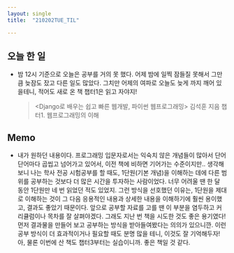 ```yaml
---
layout: single
title:  "210202TUE_TIL"

---
```


## 오늘 한 일

* 밤 12시 기준으로 오늘은 공부를 거의 못 했다. 어제 밤에 일찍 잠들질 못해서 그만큼 늦잠도 잤고 다른 일도 많았다. 그치만 어제의 여파로 오늘도 늦게 까지 깨어 있을테니, 적어도 새로 온 책 챕터1은 읽고 자야지!

  > <Django로 배우는 쉽고 빠른 웹개발, 파이썬 웹프로그래밍> 김석훈 지음
  > 챕터1. 웹프로그래밍의 이해

## Memo

* 내가 원하던 내용이다. 프로그래밍 입문자로서는 익숙치 않은 개념들이 많아서 단어 단어마다 곱씹고 넘어가고 있어서, 이전 책에 비하면 기어가는 수준이지만.. 생각해보니 나는 학사 전공 시험공부를 할 때도, 1단원(기본 개념)을 이해하는 데에 다른 범위를 공부하는 것보다 더 많은 시간을 투자하는 사람이었다. 너무 어려울 땐 한 달 동안 1단원만 네 번 읽었던 적도 있었지. 그런 방식을 선호했던 이유는, 1단원을 제대로 이해하는 것이 그 다음 응용적인 내용과 상세한 내용을 이해하기에 훨씬 용이했고, 결과도 좋았기 때문이다. 앞으로 공부할 자료를 고를 땐 이 부분을 염두하고 커리큘럼이나 목차를 잘 살펴야겠다. 그래도 지난 번 책을 시도한 것도 좋은 용기였다! 먼저 결과물을 만들어 보고 공부하는 방식을 받아들여봤다는 의의가 있으니깐. 이런 공부 방식이 더 효과적이거나 필요할 때도 분명 많을 테니, 이것도 잘 기억해두자! 아, 물론 이번에 산 책도 챕터3부터는 실습이니까. 좋은 책일 것 같다.